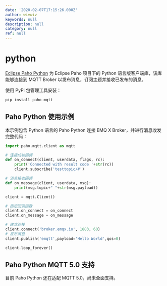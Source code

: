 ```yaml
---
date: '2020-02-07T17:15:26.000Z'
author: wivwiv
keywords: null
description: null
category: null
ref: null
---
```


# python

[Eclipse Paho Python](https://github.com/eclipse/paho.mqtt.python) 为 Eclipse Paho 项目下的 Python 语言版客户端库，该库能够连接到 MQTT Broker 以发布消息，订阅主题并接收已发布的消息。

使用 PyPi 包管理工具安装：

```bash
pip install paho-mqtt
```

## Paho Python 使用示例

本示例包含 Python 语言的 Paho Python 连接 EMQ X Broker，并进行消息收发完整代码：

```python
import paho.mqtt.client as mqtt

# 连接成功回调
def on_connect(client, userdata, flags, rc):
    print('Connected with result code '+str(rc))
    client.subscribe('testtopic/#')

# 消息接收回调
def on_message(client, userdata, msg):
    print(msg.topic+" "+str(msg.payload))

client = mqtt.Client()

# 指定回调函数
client.on_connect = on_connect
client.on_message = on_message

# 建立连接
client.connect('broker.emqx.io', 1883, 60)
# 发布消息
client.publish('emqtt',payload='Hello World',qos=0)

client.loop_forever()
```

## Paho Python MQTT 5.0 支持

目前 Paho Python 还在适配 MQTT 5.0，尚未全面支持。

